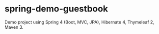 # spring-demo-guestbook
Demo project using Spring 4 (Boot, MVC, JPA), Hibernate 4, Thymeleaf 2, Maven 3. 
